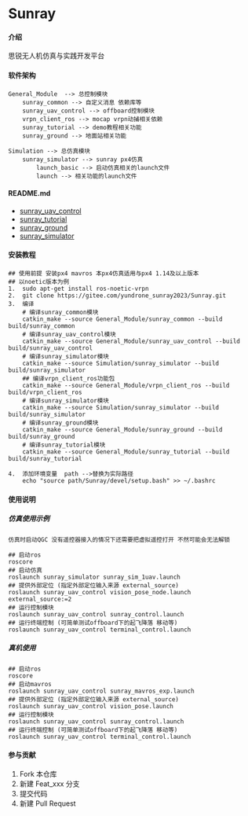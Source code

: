 # Sunray

#### 介绍
思锐无人机仿真与实践开发平台

#### 软件架构
```shell
General_Module  --> 总控制模块
    sunray_common --> 自定义消息 依赖库等
    sunray_uav_control --> offboard控制模块
    vrpn_client_ros --> mocap vrpn动捕相关依赖
    sunray_tutorial --> demo教程相关功能
    sunray_ground --> 地面站相关功能

Simulation --> 总仿真模块
    sunray_simulator --> sunray px4仿真
        launch_basic --> 启动仿真相关的launch文件
        launch --> 相关功能的launch文件

```
#### README.md
- [sunray_uav_control](https://e.gitee.com/yundrone_sunray2023/repos/yundrone_sunray2023/Sunray/blob/master/General_Module/sunray_uav_control/readme.md)
- [sunray_tutorial](https://e.gitee.com/yundrone_sunray2023/repos/yundrone_sunray2023/Sunray/blob/master/General_Module/sunray_tutorial/readme.md)
- [sunray_ground](https://e.gitee.com/yundrone_sunray2023/repos/yundrone_sunray2023/Sunray/blob/master/General_Module/sunray_ground/readme.md)
- [sunray_simulator](https://e.gitee.com/yundrone_sunray2023/repos/yundrone_sunray2023/Sunray/blob/master/Simulation/sunray_simulator/readme.md)

#### 安装教程
```shell
## 使用前提 安装px4 mavros 本px4仿真适用与px4 1.14及以上版本
## 以noetic版本为例
1.  sudo apt-get install ros-noetic-vrpn
2.  git clone https://gitee.com/yundrone_sunray2023/Sunray.git
3.  编译
    # 编译sunray_common模块
    catkin_make --source General_Module/sunray_common --build build/sunray_common
    # 编译sunray_uav_control模块
    catkin_make --source General_Module/sunray_uav_control --build build/sunray_uav_control
    # 编译sunray_simulator模块
    catkin_make --source Simulation/sunray_simulator --build build/sunray_simulator
    ## 编译vrpn_client_ros功能包
    catkin_make --source General_Module/vrpn_client_ros --build build/vrpn_client_ros
    # 编译sunray_simulator模块
    catkin_make --source Simulation/sunray_simulator --build build/sunray_simulator
    # 编译sunray_ground模块
    catkin_make --source General_Module/sunray_ground --build build/sunray_ground
    # 编译sunray_tutorial模块
    catkin_make --source General_Module/sunray_tutorial --build build/sunray_tutorial

4.  添加环境变量  path -->替换为实际路径
    echo "source path/Sunray/devel/setup.bash" >> ~/.bashrc
```
#### 使用说明

##### 仿真使用示例
```shell
仿真时启动QGC 没有遥控器接入的情况下还需要把虚拟遥控打开 不然可能会无法解锁

## 启动ros
roscore
## 启动仿真
roslaunch sunray_simulator sunray_sim_1uav.launch
## 提供外部定位 (指定外部定位输入来源 external_source)
roslaunch sunray_uav_control vision_pose_node.launch external_source:=2
## 运行控制模块
roslaunch sunray_uav_control sunray_control.launch
## 运行终端控制 (可简单测试offboard下的起飞降落 移动等)
roslaunch sunray_uav_control terminal_control.launch 

```
##### 真机使用
```shell
## 启动ros
roscore
## 启动mavros
roslaunch sunray_uav_control sunray_mavros_exp.launch
## 提供外部定位 (指定外部定位输入来源 external_source)
roslaunch sunray_uav_control vision_pose.launch
## 运行控制模块
roslaunch sunray_uav_control sunray_control.launch
## 运行终端控制 (可简单测试offboard下的起飞降落 移动等)
roslaunch sunray_uav_control terminal_control.launch 

```

#### 参与贡献

1.  Fork 本仓库
2.  新建 Feat_xxx 分支
3.  提交代码
4.  新建 Pull Request



